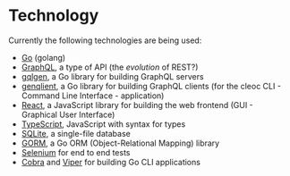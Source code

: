 # Technology

Currently the following technologies are being used:

* [Go](https://go.dev/) (golang)
* [GraphQL](https://graphql.org/), a type of API (the _evolution_ of REST?)
* [gqlgen](https://github.com/99designs/gqlgen), a Go library for building
  GraphQL servers
* [genqlient](https://github.com/Khan/genqlient), a Go library for building
  GraphQL clients (for the cleoc CLI - Command Line Interface - application)
* [React](https://reactjs.org/), a JavaScript library for building the web
  frontend (GUI - Graphical User Interface)
* [TypeScript](https://www.typescriptlang.org/), JavaScript with syntax for
  types
* [SQLite](https://sqlite.org/index.html), a single-file database
* [GORM](https://gorm.io/), a Go ORM (Object-Relational Mapping) library
* [Selenium](https://www.selenium.dev/) for end to end tests
* [Cobra](https://github.com/spf13/cobra) and
  [Viper](https://github.com/spf13/viper) for building Go CLI applications
